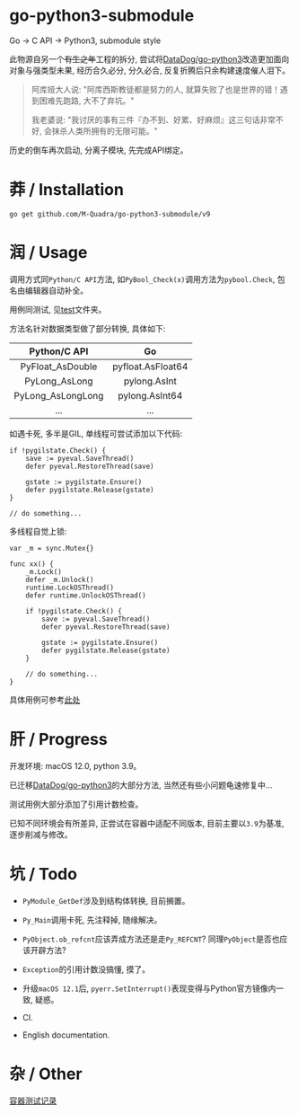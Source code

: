 # go-python3-submodule

Go -> C API -> Python3, submodule style

此物源自另一个<del>有生之年</del>工程的拆分, 尝试将[DataDog/go-python3](https://github.com/DataDog/go-python3)改造更加面向对象与强类型未果, 经历合久必分, 分久必合, 反复折腾后只余构建速度催人泪下。

> 阿库娅大人说: "阿库西斯教徒都是努力的人, 就算失败了也是世界的错！遇到困难先跑路, 大不了弃坑。"
> 
> 我老婆说: "我讨厌的事有三件『办不到、好累、好麻烦』这三句话非常不好, 会抹杀人类所拥有的无限可能。"

历史的倒车再次启动, 分离子模块, 先完成API绑定。

# 莽 / Installation

```
go get github.com/M-Quadra/go-python3-submodule/v9
```

# 润 / Usage

调用方式同`Python/C API`方法, 如`PyBool_Check(x)`调用方法为`pybool.Check`, 包名由编辑器自动补全。

用例同测试, 见[test](./test)文件夹。

方法名针对数据类型做了部分转换, 具体如下:

Python/C API | Go
:---:|:---:
PyFloat_AsDouble | pyfloat.AsFloat64
PyLong_AsLong | pylong.AsInt
PyLong_AsLongLong | pylong.AsInt64
... | ...

如遇卡死, 多半是GIL, 单线程可尝试添加以下代码:

```
if !pygilstate.Check() {
	save := pyeval.SaveThread()
	defer pyeval.RestoreThread(save)

	gstate := pygilstate.Ensure()
	defer pygilstate.Release(gstate)
}

// do something...
```

多线程自觉上锁:

```
var _m = sync.Mutex{}

func xx() {
	_m.Lock()
	defer _m.Unlock()
	runtime.LockOSThread()
	defer runtime.UnlockOSThread()

	if !pygilstate.Check() {
		save := pyeval.SaveThread()
		defer pyeval.RestoreThread(save)

		gstate := pygilstate.Ensure()
		defer pygilstate.Release(gstate)
	}

	// do something...
}
```

具体用例可参考[此处](./test/benchmark/curvefit_test.go)

# 肝 / Progress

开发环境: macOS 12.0, python 3.9。

已迁移[DataDog/go-python3](https://github.com/DataDog/go-python3)的大部分方法, 当然还有些小问题龟速修复中...

测试用例大部分添加了引用计数检查。

已知不同环境会有所差异, 正尝试在容器中适配不同版本, 目前主要以`3.9`为基准, 逐步削减与修改。

# 坑 / Todo

- `PyModule_GetDef`涉及到结构体转换, 目前搁置。

- `Py_Main`调用卡死, 先注释掉, 随缘解决。

- `PyObject.ob_refcnt`应该弄成方法还是走`Py_REFCNT`? 同理`PyObject`是否也应该开辟方法?

- `Exception`的引用计数没搞懂, 摸了。

- 升级`macOS 12.1`后, `pyerr.SetInterrupt()`表现变得与Python官方镜像内一致, 疑惑。

- CI.

- English documentation.

# 杂 / Other

[容器测试记录](https://github.com/M-Quadra/go-python3-submodule/wiki/%E5%AE%B9%E5%99%A8%E6%B5%8B%E8%AF%95%E8%AE%B0%E5%BD%95)